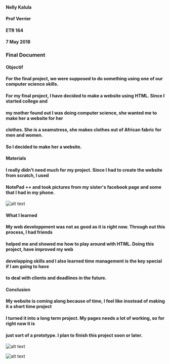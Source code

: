 #### Nelly Kalula
#### Prof Verrier
#### ETR 164
#### 7 May 2018

### Final Document

#### Objectif
#### For the final project, we were supposed to do something using one of our computer science skills. 
#### For my final project, I have decided to make a website using HTML.  Since I started college and
#### my mother found out I was doing computer science, she wanted me to make her a website for her 
#### clothes.  She is a seamstress, she makes clothes out of African fabric for men and women.  
#### So I decided to make her a website.

#### Materials
#### I really didn't need much for my project. Since I had to create the website from scratch, I used 
#### NotePad ++ and took pictures from my sister's facebook page and some that I had in my phone.

![alt text](https://imgur.com/vM9dNcv.png)

#### What I learned
#### My web developpment was not as good as it is right now.  Through out this process, I had friends 
#### helped me and showed me how to play around with HTML.  Doing this project, have improved my web 
#### developping skills and I also  learned time management is the key special if I am going to have
#### to deal with clients and deadlines in the future.

#### Conclusion
#### My website is coming along because of time, I feel like insstead of making it a short time project
#### I turned it into a long term project.  My pages needs a lot of working, so for right now it  is 
#### just sort of a prototype.  I plan to finish this project soon or later.

![alt text](https://imgur.com/sUZCba1.png)

![alt text](https://imgur.com/xcfeE3R.png)
